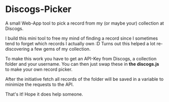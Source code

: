 # Discogs-Picker

A small Web-App tool to pick a record from my (or maybe your) collection at Discogs.

I build this mini tool to free my mind of finding a record since I sometimes tend to forget which records I actually own :D
Turns out this helped a lot re-discovering a few gems of my collection.

To make this work you have to get an API-Key from Discogs, a collection folder and your username.
You can then just swap these in **the discogs.js** to make your own record picker.

After the initiative fetch all records of the folder will be saved in a variable to minimize the requests to the API.

That's it! Hope it does help someone.
